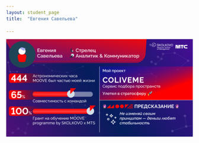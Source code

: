```yaml
---
layout: student_page
title:  "Евгения Савельева"

---
```

<img class="img-fluid" src="/img/posts/Евгения Савельева.png" alt="moove-2">
